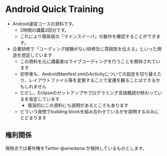 # Android Quick Training

* Android速習コースの資料です。
    * 2時間の講義2回分です。
    * これにより簡易版の「マインスイーパ」の動作を確認することができます。
* 企業研修で「コーディング経験がない研修生に雰囲気を伝える」といった用途を想定しています
    * この資料を元に講義者はライブコーディングを行うことを期待されています
    * 初学者も、AndroidManifest.xmlのActivityについての設定を切り替えたり、レイアウトファイル等を変更することで変遷を観ることはできるかもしれません
    * ただし、Eclipseのセットアップやプログラミング言語概説が終わっているを仮定しています
        * 復習的にこの資料にも説明があるところもあります
    * どういう発想でbuilding blockを組み合わせているかを説明するのみにとどまります

## 権利関係

現時点では著作権をTwitter @amedama が保持しているものとします。

